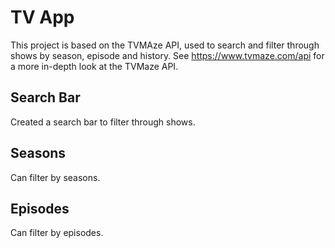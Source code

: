 # TV App

This project is based on the TVMAze API, used to search and filter through shows by season, episode and history.
See https://www.tvmaze.com/api for a more in-depth look at the TVMaze API.

## Search Bar

Created a search bar to filter through shows.

## Seasons

Can filter by seasons.

## Episodes

Can filter by episodes.
